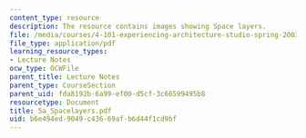 ```yaml
---
content_type: resource
description: The resource contains images showing Space layers.
file: /media/courses/4-101-experiencing-architecture-studio-spring-2003/b6e494ed9049c43669afb6d44f1cd9bf_5a_Spacelayers.pdf
file_type: application/pdf
learning_resource_types:
- Lecture Notes
ocw_type: OCWFile
parent_title: Lecture Notes
parent_type: CourseSection
parent_uid: fda8192b-6a99-ef00-d5cf-3c66599495b8
resourcetype: Document
title: 5a_Spacelayers.pdf
uid: b6e494ed-9049-c436-69af-b6d44f1cd9bf
---
```

